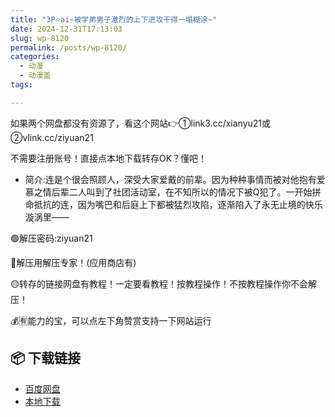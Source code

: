```yaml
---
title: "3P⭐ai~被学弟男子激烈的上下进攻干得一塌糊涂~"
date: 2024-12-31T17:13:03
slug: wp-8120
permalink: /posts/wp-8120/
categories:
  - 动漫
  - 动漫盖
tags:

---
```


如果两个网盘都没有资源了，看这个网站👉①link3.cc/xianyu21或②vlink.cc/ziyuan21

不需要注册账号！直接点本地下载转存OK？懂吧！

*   简介:连是个很会照顾人，深受大家爱戴的前辈。因为种种事情而被对他抱有爱慕之情后辈二人叫到了社团活动室，在不知所以的情况下被Q犯了。一开始拼命抵抗的连，因为嘴巴和后庭上下都被猛烈攻陷，逐渐陷入了永无止境的快乐漩涡里——

🟢解压密码:ziyuan21

🔵解压用解压专家！(应用商店有)

🟡转存的链接网盘有教程！一定要看教程！按教程操作！不按教程操作你不会解压！

💰🈶能力的宝，可以点左下角赞赏支持一下网站运行

## 📦 下载链接
- [百度网盘](https://blziyuan21.com/pay-download/8120?key=79cb9c6015&down_id=0)
- [本地下载](https://blziyuan21.com/pay-download/8120?key=79cb9c6015&down_id=1)


